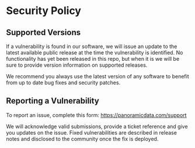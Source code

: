 # Security Policy

## Supported Versions

If a vulnerability is found in our software, we will issue an update to the latest available public release at the time the vulnerability is identified. No functionality has yet been released in this repo, but when it is we will be sure to provide version information on supported releases.

We recommend you always use the latest version of any software to benefit from up to date bug fixes and security patches.

## Reporting a Vulnerability

To report an issue, complete this form: https://panoramicdata.com/support

We will acknowledge valid submissions, provide a ticket reference and give you updates on the issue. Fixed vulnerabilities are described in release notes and disclosed to the community once the fix is deployed.
